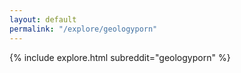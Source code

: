 ```yaml
---
layout: default
permalink: "/explore/geologyporn"
---
```


{% include explore.html subreddit="geologyporn" %}
